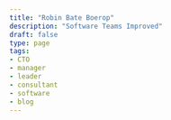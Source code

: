 ```yaml
---
title: "Robin Bate Boerop"
description: "Software Teams Improved"
draft: false
type: page
tags:
- CTO
- manager
- leader
- consultant
- software
- blog
---
```


